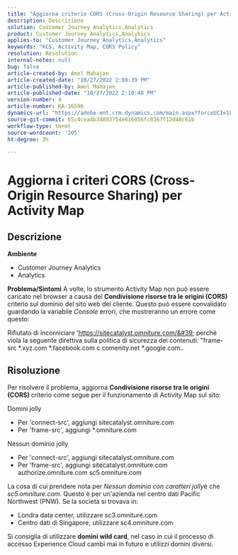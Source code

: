 ```yaml
---
title: "Aggiorna criterio CORS (Cross-Origin Resource Sharing) per Activity Map"
description: Descrizione
solution: Customer Journey Analytics,Analytics
product: Customer Journey Analytics,Analytics
applies-to: "Customer Journey Analytics,Analytics"
keywords: "KCS, Activity Map, CORS Policy"
resolution: Resolution
internal-notes: null
bug: false
article-created-by: Amol Mahajan
article-created-date: "10/27/2022 2:09:39 PM"
article-published-by: Amol Mahajan
article-published-date: "10/27/2022 2:10:48 PM"
version-number: 4
article-number: KA-16596
dynamics-url: "https://adobe-ent.crm.dynamics.com/main.aspx?forceUCI=1&pagetype=entityrecord&etn=knowledgearticle&id=92d4eefd-0056-ed11-bba2-6045bd006793"
source-git-commit: 65c4cea4b34883754e616056fc8367f12d40c61b
workflow-type: tm+mt
source-wordcount: '205'
ht-degree: 3%

---
```


# Aggiorna i criteri CORS (Cross-Origin Resource Sharing) per Activity Map

## Descrizione

<b>Ambiente </b>
- Customer Journey Analytics
- Analytics



<b>Problema/Sintomi</b>
A volte, lo strumento Activity Map non può essere caricato nel browser a causa del <b>Condivisione risorse tra le origini (CORS)</b> criterio sul dominio del sito web del cliente. Questo può essere convalidato guardando la variabile *Console* errori, che mostreranno un errore come questo:

Rifiutato di incorniciare &#39;https://sitecatalyst.omniture.com/&#39; perché viola la seguente direttiva sulla politica di sicurezza dei contenuti: &quot;frame-src \*.xyz.com \*.facebook.com c.comenity.net \*.google.com..


## Risoluzione


Per risolvere il problema, aggiorna <b>Condivisione risorse tra le origini (CORS) </b>criterio come segue per il funzionamento di Activity Map sul sito:

Domini jolly

- Per &#39;connect-src&#39;, aggiungi sitecatalyst.omniture.com
- Per &#39;frame-src&#39;, aggiungi \*.omniture.com


Nessun dominio jolly

- Per &#39;connect-src&#39;, aggiungi sitecatalyst.omniture.com
- Per &#39;frame-src&#39;, aggiungi sitecatalyst.omniture.com authorize.omniture.com sc5.omniture.com


La cosa di cui prendere nota per *Nessun dominio con caratteri jolly*&#x200B;è che *sc5.omniture.com*. Questo è per un&#39;azienda nel centro dati Pacific Northwest (PNW). Se la società si trovava in:

- Londra data center, utilizzare sc3.omniture.com
- Centro dati di Singapore, utilizzare sc4.omniture.com


Si consiglia di utilizzare <b>domini wild card</b>, nel caso in cui il processo di accesso Experience Cloud cambi mai in futuro e utilizzi domini diversi.
